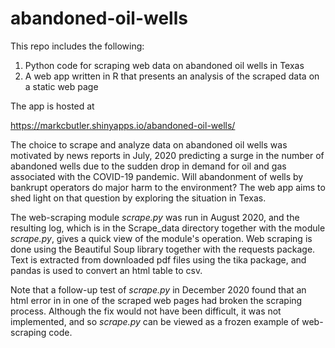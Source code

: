 # abandoned-oil-wells

This repo includes the following:

  1. Python code for scraping web data on abandoned oil wells in Texas
  2. A web app written in R that presents an analysis of the scraped data on a
     static web page

The app is hosted at

https://markcbutler.shinyapps.io/abandoned-oil-wells/

The choice to scrape and analyze data on abandoned oil wells was motivated by
news reports in July, 2020 predicting a surge in the number of abandoned wells
due to the sudden drop in demand for oil and gas associated with the COVID-19
pandemic.  Will abandonment of wells by bankrupt operators do major harm to
the environment?  The web app aims to shed light on that question by exploring
the situation in Texas.

The web-scraping module *scrape.py* was run in August 2020, and the resulting
log, which is in the Scrape_data directory together with the module *scrape.py*,
gives a quick view of the module's operation.  Web scraping is done using the
Beautiful Soup library together with the requests package.  Text is extracted
from downloaded pdf files using the tika package, and pandas is used to
convert an html table to csv.

Note that a follow-up test of *scrape.py* in December 2020 found that an html
error in in one of the scraped web pages had broken the scraping process.
Although the fix would not have been difficult, it was not implemented, and so
*scrape.py* can be viewed as a frozen example of web-scraping code.

